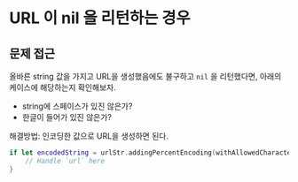 # URL 이 nil 을 리턴하는 경우

## 문제 접근

올바른 string 값을 가지고 URL을 생성했음에도 불구하고 `nil` 을 리턴했다면, 아래의 케이스에 해당하는지 확인해보자.
- string에 스페이스가 있진 않은가?
- 한글이 들어가 있진 않은가?

해결방법: 인코딩한 값으로 URL을 생성하면 된다.

```swift
if let encodedString = urlStr.addingPercentEncoding(withAllowedCharacters: .urlQueryAllowed), let url = URL(string: encodedString) {
    // Handle `url` here
}
```
